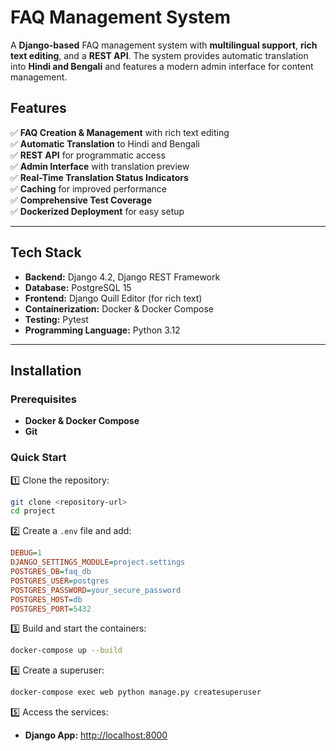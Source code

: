 # **FAQ Management System**  

A **Django-based** FAQ management system with **multilingual support**, **rich text editing**, and a **REST API**. The system provides automatic translation into **Hindi and Bengali** and features a modern admin interface for content management.  

## **Features**  

✅ **FAQ Creation & Management** with rich text editing  
✅ **Automatic Translation** to Hindi and Bengali  
✅ **REST API** for programmatic access  
✅ **Admin Interface** with translation preview  
✅ **Real-Time Translation Status Indicators**  
✅ **Caching** for improved performance  
✅ **Comprehensive Test Coverage**  
✅ **Dockerized Deployment** for easy setup  

---

## **Tech Stack**  

- **Backend:** Django 4.2, Django REST Framework  
- **Database:** PostgreSQL 15  
- **Frontend:** Django Quill Editor (for rich text)  
- **Containerization:** Docker & Docker Compose  
- **Testing:** Pytest  
- **Programming Language:** Python 3.12  

---

## **Installation**  

### **Prerequisites**  

- **Docker & Docker Compose**  
-  **Git**  

### **Quick Start**  

1️⃣ Clone the repository:  
   ```bash
   git clone <repository-url>
   cd project
   ```

2️⃣ Create a `.env` file and add:  
   ```ini
   DEBUG=1
   DJANGO_SETTINGS_MODULE=project.settings
   POSTGRES_DB=faq_db
   POSTGRES_USER=postgres
   POSTGRES_PASSWORD=your_secure_password
   POSTGRES_HOST=db
   POSTGRES_PORT=5432
   ```

3️⃣ Build and start the containers:  
   ```bash
   docker-compose up --build
   ```

4️⃣ Create a superuser:  
   ```bash
   docker-compose exec web python manage.py createsuperuser
   ```

5️⃣ Access the services:  
   - **Django App:** [http://localhost:8000](http://localhost:8000)  
  